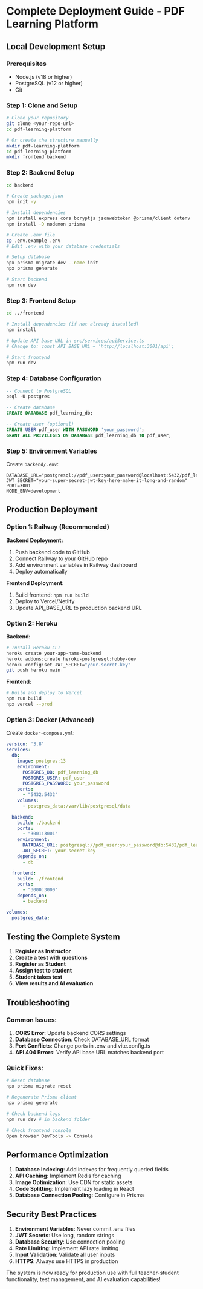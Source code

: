 
# Complete Deployment Guide - PDF Learning Platform

## Local Development Setup

### Prerequisites
- Node.js (v18 or higher)
- PostgreSQL (v12 or higher)
- Git

### Step 1: Clone and Setup

```bash
# Clone your repository
git clone <your-repo-url>
cd pdf-learning-platform

# Or create the structure manually
mkdir pdf-learning-platform
cd pdf-learning-platform
mkdir frontend backend
```

### Step 2: Backend Setup

```bash
cd backend

# Create package.json
npm init -y

# Install dependencies
npm install express cors bcryptjs jsonwebtoken @prisma/client dotenv
npm install -D nodemon prisma

# Create .env file
cp .env.example .env
# Edit .env with your database credentials

# Setup database
npx prisma migrate dev --name init
npx prisma generate

# Start backend
npm run dev
```

### Step 3: Frontend Setup

```bash
cd ../frontend

# Install dependencies (if not already installed)
npm install

# Update API base URL in src/services/apiService.ts
# Change to: const API_BASE_URL = 'http://localhost:3001/api';

# Start frontend
npm run dev
```

### Step 4: Database Configuration

```sql
-- Connect to PostgreSQL
psql -U postgres

-- Create database
CREATE DATABASE pdf_learning_db;

-- Create user (optional)
CREATE USER pdf_user WITH PASSWORD 'your_password';
GRANT ALL PRIVILEGES ON DATABASE pdf_learning_db TO pdf_user;
```

### Step 5: Environment Variables

Create `backend/.env`:
```env
DATABASE_URL="postgresql://pdf_user:your_password@localhost:5432/pdf_learning_db"
JWT_SECRET="your-super-secret-jwt-key-here-make-it-long-and-random"
PORT=3001
NODE_ENV=development
```

## Production Deployment

### Option 1: Railway (Recommended)

**Backend Deployment:**
1. Push backend code to GitHub
2. Connect Railway to your GitHub repo
3. Add environment variables in Railway dashboard
4. Deploy automatically

**Frontend Deployment:**
1. Build frontend: `npm run build`
2. Deploy to Vercel/Netlify
3. Update API_BASE_URL to production backend URL

### Option 2: Heroku

**Backend:**
```bash
# Install Heroku CLI
heroku create your-app-name-backend
heroku addons:create heroku-postgresql:hobby-dev
heroku config:set JWT_SECRET="your-secret-key"
git push heroku main
```

**Frontend:**
```bash
# Build and deploy to Vercel
npm run build
npx vercel --prod
```

### Option 3: Docker (Advanced)

Create `docker-compose.yml`:
```yaml
version: '3.8'
services:
  db:
    image: postgres:13
    environment:
      POSTGRES_DB: pdf_learning_db
      POSTGRES_USER: pdf_user
      POSTGRES_PASSWORD: your_password
    ports:
      - "5432:5432"
    volumes:
      - postgres_data:/var/lib/postgresql/data

  backend:
    build: ./backend
    ports:
      - "3001:3001"
    environment:
      DATABASE_URL: postgresql://pdf_user:your_password@db:5432/pdf_learning_db
      JWT_SECRET: your-secret-key
    depends_on:
      - db

  frontend:
    build: ./frontend
    ports:
      - "3000:3000"
    depends_on:
      - backend

volumes:
  postgres_data:
```

## Testing the Complete System

1. **Register as Instructor**
2. **Create a test with questions**
3. **Register as Student**
4. **Assign test to student**
5. **Student takes test**
6. **View results and AI evaluation**

## Troubleshooting

### Common Issues:

1. **CORS Error**: Update backend CORS settings
2. **Database Connection**: Check DATABASE_URL format
3. **Port Conflicts**: Change ports in .env and vite.config.ts
4. **API 404 Errors**: Verify API base URL matches backend port

### Quick Fixes:

```bash
# Reset database
npx prisma migrate reset

# Regenerate Prisma client
npx prisma generate

# Check backend logs
npm run dev # in backend folder

# Check frontend console
Open browser DevTools -> Console
```

## Performance Optimization

1. **Database Indexing**: Add indexes for frequently queried fields
2. **API Caching**: Implement Redis for caching
3. **Image Optimization**: Use CDN for static assets
4. **Code Splitting**: Implement lazy loading in React
5. **Database Connection Pooling**: Configure in Prisma

## Security Best Practices

1. **Environment Variables**: Never commit .env files
2. **JWT Secrets**: Use long, random strings
3. **Database Security**: Use connection pooling
4. **Rate Limiting**: Implement API rate limiting
5. **Input Validation**: Validate all user inputs
6. **HTTPS**: Always use HTTPS in production

The system is now ready for production use with full teacher-student functionality, test management, and AI evaluation capabilities!
